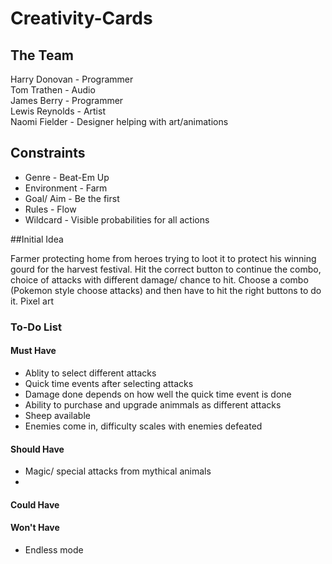 # Creativity-Cards

## The Team
Harry Donovan - Programmer\
Tom Trathen - Audio\
James Berry - Programmer\
Lewis Reynolds - Artist\
Naomi Fielder - Designer helping with art/animations

## Constraints
* Genre - Beat-Em Up
* Environment - Farm
* Goal/ Aim - Be the first
* Rules - Flow
* Wildcard - Visible probabilities for all actions

##Initial Idea

Farmer protecting home from heroes trying to loot it to protect his winning gourd for the harvest festival. 
Hit the correct button to continue the combo, choice of attacks with different damage/ chance to hit.
Choose a combo (Pokemon style choose attacks) and then have to hit the right buttons to do it.
Pixel art

### To-Do List
#### Must Have
* Ablity to select different attacks
* Quick time events after selecting attacks
* Damage done depends on how well the quick time event is done 
* Ability to purchase and upgrade animmals as different attacks
* Sheep available
* Enemies come in, difficulty scales with enemies defeated

#### Should Have
* Magic/ special attacks from mythical animals
* 


#### Could Have


#### Won't Have
* Endless mode